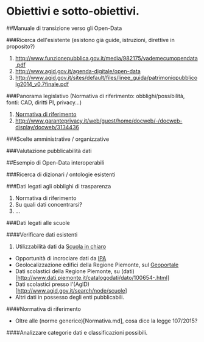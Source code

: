 # Obiettivi e sotto-obiettivi.

##Manuale di transizione verso gli Open-Data

###Ricerca dell'esistente (esistono già guide, istruzioni, direttive in proposito?)
 1. http://www.funzionepubblica.gov.it/media/982175/vademecumopendata.pdf
 2. http://www.agid.gov.it/agenda-digitale/open-data
 3. http://www.agid.gov.it/sites/default/files/linee_guida/patrimoniopubblicolg2014_v0.7finale.pdf

###Panorama legislativo (Normativa di riferimento: obblighi/possibilità, fonti: CAD, diritti PI, privacy...)
 1. [Normativa di riferimento](Normativa.md)
 2. http://www.garanteprivacy.it/web/guest/home/docweb/-/docweb-display/docweb/3134436

###Scelte amministrative / organizzative

###Valutazione pubblicabilità dati

##Esempio di Open-Data interoperabili

###Ricerca di dizionari / ontologie esistenti

###Dati legati agli obblighi di trasparenza
 1. Normativa di riferimento
 2. Su quali dati concentrarsi?
 3. ...

###Dati legati alle scuole

####Verificare dati esistenti
 1. Utilizzabilità dati da [Scuola in chiaro](http://cercalatuascuola.istruzione.it/cercalatuascuola/opendata/)
 * Opportunità di incrociare dati da [IPA](http://spcdata.digitpa.gov.it/data.html)
 * Geolocalizzazione edifici della Regione Piemonte, sul [Geoportale](http://osgis2.csi.it/webgisAtlante/qgiswebclient.html?map=Scuole/BDTRE_SCUOLE_pubblicazione/)
 * Dati scolastici della Regione Piemonte, su (dati)[http://www.dati.piemonte.it/catalogodati/dato/100654-.html]
 * Dati scolastici presso l'(AgID)[http://www.agid.gov.it/search/node/scuole]
 * Altri dati in possesso degli enti pubblicabili. 

####Normativa di riferimento
 * Oltre alle (norme generice)[Normativa.md], cosa dice la legge 107/2015?

####Analizzare categorie dati e classificazioni possibili.
